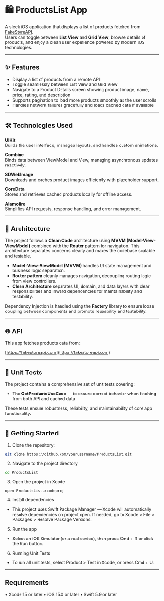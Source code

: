 # 🛍️ ProductsList App

A sleek iOS application that displays a list of products fetched from [FakeStoreAPI](https://fakestoreapi.com).  
Users can toggle between **List View** and **Grid View**, browse details of products, and enjoy a clean user experience powered by modern iOS technologies.

---

## ✨ Features

- Display a list of products from a remote API
- Toggle seamlessly between List View and Grid View
- Navigate to a Product Details screen showing product image, name, price, rating, and description
- Supports pagination to load more products smoothly as the user scrolls
- Handles network failures gracefully and loads cached data if available

---

## 🛠️ Technologies Used

**UIKit**  
Builds the user interface, manages layouts, and handles custom animations.

**Combine**  
Binds data between ViewModel and View, managing asynchronous updates reactively.

**SDWebImage**  
Downloads and caches product images efficiently with placeholder support.

**CoreData**  
Stores and retrieves cached products locally for offline access.

**Alamofire**  
Simplifies API requests, response handling, and error management.

---

## 🧩 Architecture

The project follows a **Clean Code** architecture using **MVVM (Model-View-ViewModel)** combined with the **Router** pattern for navigation. This architecture separates concerns clearly and makes the codebase scalable and testable.

- **Model-View-ViewModel (MVVM)** handles UI state management and business logic separation.
- **Router pattern** cleanly manages navigation, decoupling routing logic from view controllers.
- **Clean Architecture** separates UI, domain, and data layers with clear responsibilities and inward dependencies for maintainability and testability.

Dependency Injection is handled using the **Factory** library to ensure loose coupling between components and promote reusability and testability.

---

## 🌐 API

This app fetches products data from:

[https://fakestoreapi.com](https://fakestoreapi.com)

---

## 🧪 Unit Tests

The project contains a comprehensive set of unit tests covering:

- The **GetProductsUseCase** — to ensure correct behavior when fetching from both API and cached data

These tests ensure robustness, reliability, and maintainability of core app functionality.

---

## 🚀 Getting Started

1. Clone the repository:
```bash
git clone https://github.com/yourusername/ProductsList.git
```
2. Navigate to the project directory
```bash 
cd ProductsList
```

3.	Open the project in Xcode
```bash 
open ProductsList.xcodeproj
```
4.	Install dependencies
   - This project uses Swift Package Manager — Xcode will automatically resolve dependencies on project open.
    If needed, go to Xcode > File > Packages > Resolve Package Versions.

5.	Run the app
   - Select an iOS Simulator (or a real device), then press Cmd + R or click the Run button.

6.	Running Unit Tests
   - To run all unit tests, select Product > Test in Xcode, or press Cmd + U.

---

## Requirements

•	Xcode 15 or later
•	iOS 15.0 or later
•	Swift 5.9 or later

